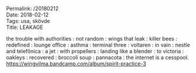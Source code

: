 Permalink: /20180212  
Date: 2018-02-12  
Tags: usa, skövde  
Title: LEAKAGE  
  
the trouble with authorities : not random : wings that leak : killer bees : redefined : lounge office : asthma : terminal three : voltaren : in vain : nestle and telefônica : a jet : with propellers : landing like a blender : to victoria : oakleys : recovered : broccoli soup : pannacota : the internet is a cesspool.  
<https://wingvilma.bandcamp.com/album/spirit-practice-3>  
